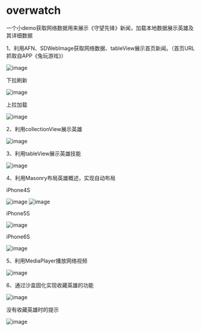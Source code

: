 # overwatch
一个小demo获取网络数据用来展示《守望先锋》新闻，加载本地数据展示英雄及其详细数据

1、利用AFN、SDWebImage获取网络数据、tableView展示首页新闻。（首页URL抓取自APP《兔玩游戏》）

![image](https://github.com/zhangxguang/overwatch-picture/blob/master/overwatch%20%E9%A6%96%E9%A1%B5.png)

下拉刷新

![image](https://github.com/zhangxguang/overwatch-picture/blob/master/overwatch%20%E9%A6%96%E9%A1%B5%E4%B8%8B%E6%8B%89%E5%88%B7%E6%96%B0.png)

上拉加载

![image](https://github.com/zhangxguang/overwatch-picture/blob/master/overwatch%20%E4%B8%8A%E6%8B%89%E5%8A%A0%E8%BD%BD.png)

 
2、利用collectionView展示英雄

![image](https://github.com/zhangxguang/overwatch-picture/blob/master/overwatch%20%E8%8B%B1%E9%9B%84.png)
 
3、利用tableView展示英雄技能 

![image](https://github.com/zhangxguang/overwatch-picture/blob/master/overwatch%20%E8%8B%B1%E9%9B%84%E6%8A%80%E8%83%BD%E5%B1%95%E7%A4%BA.png)

4、利用Masonry布局英雄概述，实现自动布局

iPhone4S

![image](https://github.com/zhangxguang/overwatch-picture/blob/master/%E8%8B%B1%E9%9B%84%E6%A6%82%E8%BF%B0%204S.png)
![image](https://github.com/zhangxguang/overwatch-picture/blob/master/%E8%8B%B1%E9%9B%84%E6%A6%82%E8%BF%B0%204S%2001.png)

iPhone5S

![image](https://github.com/zhangxguang/overwatch-picture/blob/master/%E8%8B%B1%E9%9B%84%E6%A6%82%E8%BF%B0%205S.png)

iPhone6S

![image](https://github.com/zhangxguang/overwatch-picture/blob/master/%E8%8B%B1%E9%9B%84%E6%A6%82%E8%BF%B0%206S.png)

5、利用MediaPlayer播放网络视频

![image](https://github.com/zhangxguang/overwatch-picture/blob/master/%E6%92%AD%E6%94%BE%E7%BD%91%E7%BB%9C%E8%A7%86%E9%A2%91.png)
 
6、通过沙盒固化实现收藏英雄的功能

![image](https://github.com/zhangxguang/overwatch-picture/blob/master/overwatch%20%E6%94%B6%E8%97%8F.png)

没有收藏英雄时的提示

![image](https://github.com/zhangxguang/overwatch-picture/blob/master/%E8%8B%B1%E9%9B%84%E6%94%B6%E8%97%8F%20%E6%B2%A1%E6%9C%89%E6%94%B6%E8%97%8F%E4%BB%BB%E4%BD%95%E8%8B%B1%E9%9B%84%E7%9A%84%E6%8F%90%E7%A4%BA.png)





